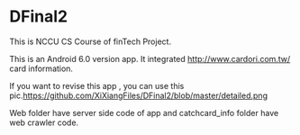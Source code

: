 # DFinal2
This is NCCU CS Course of finTech Project.

This is an Android 6.0 version app. It integrated http://www.cardori.com.tw/ card information.

If you want to revise this app , you can use this pic.https://github.com/XiXiangFiles/DFinal2/blob/master/detailed.png

Web folder have server side code of app and catchcard_info folder have web crawler code.

